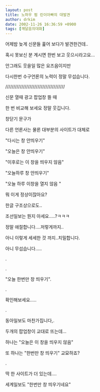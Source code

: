 ```yaml
---
layout: post
title: 노하우 펌 린이아빠의 대발견
author: drkim
date: 2002-11-26 16:36:59 +0900
tags: [깨달음의대화]
---
```

어제밤 늦게 신문들 훑어 보다가 발견한건데..
  
혹시 못보신 분 계시면 한번 보고 웃으시라고요...
  
안그래도 웃을일 많은 요즈음이지만
  
다시한번 수구언론의 노력이 정말 무섭습니다.
  

  
/////////////////////////////////////
  

  
신문 열때 광고 팝업창 뜰 때
  
한 번 비교해 보세요 정말 웃깁니다.
  

  
창닫기 문구가
  
다른 언론사는 물론 대부분의 사이트가 대체로
  

  
"다시는 창 안띄우기"
  
"오늘은 창 안띄우기"
  
"이후로는 이 창을 띄우지 않음"
  
"오늘하루 창 안띄우기"
  
"오늘 하루 이창을 열지 않음 "
  

  
뭐 이게 정상이잖아요?
  
한글 구조상으로도..
  
조선일보는 뭔지 아세요.....?ㅋㅋㅋ
  
정말 애절합니다....저렇게까지..
  
아니 이렇게 세세한 것 까지..치밀합니다.
  
아니 무섭습니다.....
  
.
  
.
  
"오늘 한번만 창 띄우기".
  
.
  
확인해보세요.....
  
.
  
동아일보도 마찬가집니다,.
  
두개의 팝업창이 교대로 뜨는데...
  
하나는 "오늘은 이 창을 띄우지 않음"
  
또 하나는 "한번만 창 띄우기" 교묘하죠?
  
.
  
딱 한 사이트가 더 있는데....
  
세계일보도 "한번만 창 띄우기네요"